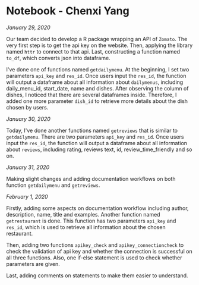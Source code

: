# Notebook - Chenxi Yang

*January 29, 2020*

Our team decided to develop a R package wrapping an API of `Zomato`. The very first step is to get the api key on the website. Then, applying the library named `httr` to connect to that api. Last, constructing a function named `to_df`, which converts json into dataframe.

I've done one of functions named `getdailymenu`. At the beginning, I set two parameters `api_key` and `res_id`. Once users input the `res_id`, the function will output a dataframe about all information about `dailymenus`, including daily_menu_id, start_date, name and dishes. After observing the column of dishes, I noticed that there are several dataframes inside. Therefore, I added one more parameter `dish_id` to retrieve more details about the dish chosen by users.

*January 30, 2020*

Today, I've done another functions named `getreviews` that is similar to `getdailymenu`. There are two parameters `api_key` and `res_id`. Once users input the `res_id`, the function will output a dataframe about all information about `reviews`, including rating, reviews text, id, review_time_friendly and so on.

*January 31, 2020*

Making slight changes and adding documentation workflows on both function `getdailymenu` and `getreviews`.

*February 1, 2020*

Firstly, adding some aspects on documentation workflow including author, description, name, title and examples. Another function named `getrestaurant` is done. This function has two parameters `api_key` and `res_id`, which is used to retrieve all information about the chosen restaurant.

Then, adding two functions `apikey_check` and `apikey_connectioncheck` to check the validation of api key and whether the connection is successful on all three functions. Also, one if-else statement is used to check whether parameters are given.

Last, adding comments on statements to make them easier to understand.

